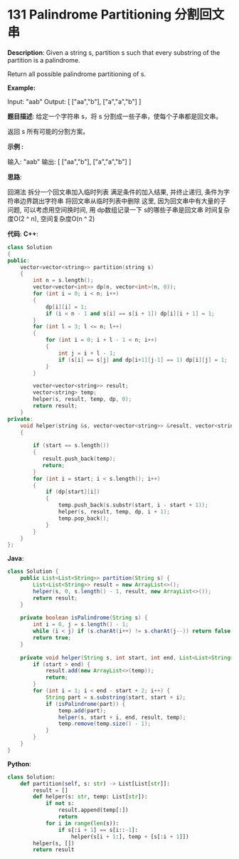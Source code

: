 # 131 Palindrome Partitioning 分割回文串

__Description__:
Given a string s, partition s such that every substring of the partition is a palindrome.

Return all possible palindrome partitioning of s.

__Example:__

Input: "aab"
Output:
[
  ["aa","b"],
  ["a","a","b"]
]

__题目描述__:
给定一个字符串 s，将 s 分割成一些子串，使每个子串都是回文串。

返回 s 所有可能的分割方案。

__示例 :__

输入: "aab"
输出:
[
  ["aa","b"],
  ["a","a","b"]
]

__思路__:

回溯法
拆分一个回文串加入临时列表
满足条件的加入结果, 并终止递归, 条件为字符串边界跳出字符串
将回文串从临时列表中删除
这里, 因为回文串中有大量的子问题, 可以考虑用空间换时间, 用 dp数组记录一下 s的哪些子串是回文串
时间复杂度O(2 ^ n), 空间复杂度O(n ^ 2)

__代码__:
__C++__:

```C++
class Solution 
{
public:
    vector<vector<string>> partition(string s) 
    {
        int n = s.length();
        vector<vector<int>> dp(n, vector<int>(n, 0));
        for (int i = 0; i < n; i++) 
        {
            dp[i][i] = 1;
            if (i < n - 1 and s[i] == s[i + 1]) dp[i][i + 1] = 1;
        }
        for (int l = 3; l <= n; l++)
        {
            for (int i = 0; i + l - 1 < n; i++)
            {
                int j = i + l - 1;
                if (s[i] == s[j] and dp[i+1][j-1] == 1) dp[i][j] = 1;
            }
        }

        vector<vector<string>> result;
        vector<string> temp;
        helper(s, result, temp, dp, 0);
        return result;
    }
private:
    void helper(string &s, vector<vector<string>> &result, vector<string>& temp, vector<vector<int>> &dp, int start)
    {
        
        if (start == s.length())
        {
           result.push_back(temp);
           return;
        }
        for (int i = start; i < s.length(); i++)
        {
            if (dp[start][i])
            {
                temp.push_back(s.substr(start, i - start + 1));
                helper(s, result, temp, dp, i + 1);
                temp.pop_back();
            }
        }
    }
};
```

__Java__:

```Java
class Solution {
    public List<List<String>> partition(String s) {
        List<List<String>> result = new ArrayList<>();
        helper(s, 0, s.length() - 1, result, new ArrayList<>());
        return result;
    }
    
    private boolean isPalindrome(String s) {
        int i = 0, j = s.length() - 1;
        while (i < j) if (s.charAt(i++) != s.charAt(j--)) return false;
        return true;
    }
    
    private void helper(String s, int start, int end, List<List<String>> result, List<String> temp) {
        if (start > end) {
            result.add(new ArrayList<>(temp));
            return;
        }
        for (int i = 1; i < end - start + 2; i++) {
            String part = s.substring(start, start + i);
            if (isPalindrome(part)) {
                temp.add(part);
                helper(s, start + i, end, result, temp);
                temp.remove(temp.size() - 1);
            }
        }
    }
}
```

__Python__:

```Python
class Solution:
    def partition(self, s: str) -> List[List[str]]:
        result = []
        def helper(s: str, temp: List[str]):
            if not s:
                result.append(temp[:])
                return
            for i in range(len(s)):
                if s[:i + 1] == s[i::-1]:
                    helper(s[i + 1:], temp + [s[:i + 1]])
        helper(s, [])
        return result
```
